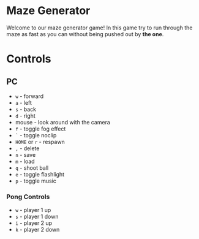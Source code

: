 # Maze Generator
Welcome to our maze generator game! In this game try to run through the maze as fast as you can without being pushed out by **the one**.

# Controls
## PC
- `w` - forward
- `a` - left
- `s` - back
- `d` - right
- mouse - look around with the camera
- `f` - toggle fog effect
- `` ` `` - toggle noclip
- `HOME` or `r` - respawn
- `,` - delete
- `n` - save
- `m` - load
- `q` - shoot ball
- `e` - toggle flashlight
- `p` - toggle music

### Pong Controls
- `w` - player 1 up
- `s` - player 1 down
- `i` - player 2 up
- `k` - player 2 down
